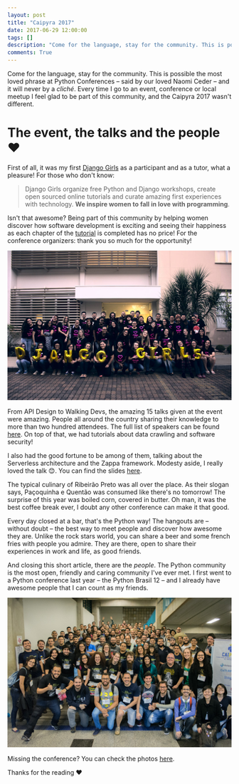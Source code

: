 ```yaml
---
layout: post
title: "Caipyra 2017"
date: 2017-06-29 12:00:00
tags: []
description: "Come for the language, stay for the community. This is possible the most loved phrase at Python Conferences – said by our loved Naomi Ceder – and it will never by a *cliché*. Every time I go to an event, conference or local meetup I feel glad to be part of this community, and the Caipyra 2017 wasn't different."
comments: True
---
```


Come for the language, stay for the community. This is possible the most loved phrase at Python Conferences – said by our loved Naomi Ceder – and it will never by a *cliché*. Every time I go to an event, conference or local meetup I feel glad to be part of this community, and the Caipyra 2017 wasn't different.

# The event, the talks and the people :heart:
First of all, it was my first [Django Girls](https://djangogirls.org/) as a participant and as a tutor, what a pleasure! For those who don't know:

> Django Girls organize free Python and Django workshops, create open sourced online tutorials and curate amazing first experiences with technology. **We inspire women to fall in love with programming**.

Isn't that awesome? Being part of this community by helping women discover how software development is exciting and  seeing their happiness as each chapter of the [tutorial](https://tutorial.djangogirls.org/en/) is completed has no price! For the conference organizers: thank you so much for the opportunity!

![Django Girls Ribeirão Preto](/img/caipyra_dg.jpg)

From API Design to Walking Devs, the amazing 15 talks given at the event were amazing. People all around the country sharing their knowledge to more than two hundred attendees. The full list of speakers can be found [here](http://caipyra.python.org.br/). On top of that, we had tutorials about data crawling and software security!

I also had the good fortune to be among of them, talking about the Serverless architecture and the Zappa framework. Modesty aside, I really loved the talk :blush:. You can find the slides [here](https://speakerdeck.com/jonatasbaldin/in-the-land-of-serverless-who-uses-zappa-is-king).

The typical culinary of Ribeirão Preto was all over the place. As their slogan says, Paçoquinha e Quentão was consumed like there's no tomorrow! The surprise of this year was boiled corn, covered in butter. Oh man, it was the best coffee break ever, I doubt any other conference can make it that good.

Every day closed at a bar, that's the Python way! The hangouts are – without doubt – the best way to meet people and discover how awesome they are. Unlike the rock stars world, you can share a beer and some french fries with people you admire. They are there, open to share their experiences in work and life, as good friends. 

And closing this short article, there are the *people*. The Python community is the most open, friendly and caring community I've ever met. I first went to a Python conference last year – the Python Brasil 12 – and I already have awesome people that I can count as my friends.

![The official photo!](/img/caipyra_people.jpg)

Missing the conference? You can check the photos [here](https://www.flickr.com/photos/rdegiovani/sets/72157685348056266/).

Thanks for the reading :heart:
